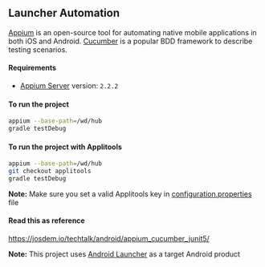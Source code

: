 Launcher Automation
----------------------------
[Appium](http://appium.io/) is an open-source tool for automating native mobile applications in both iOS and Android. [Cucumber](https://cucumber.io/) is a popular BDD framework to describe testing scenarios.


#### Requirements

- [Appium Server](https://appium.io/) version: `2.2.2`

#### To run the project
```bash
appium --base-path=/wd/hub
gradle testDebug
```

#### To run the project with Applitools
```bash
appium --base-path=/wd/hub
git checkout applitools
gradle testDebug
```

**Note:** Make sure you set a valid Applitools key in [configuration.properties](https://github.com/josdem/launcher-automation/blob/main/app/src/main/res/configuration.properties) file

#### Read this as reference

https://josdem.io/techtalk/android/appium_cucumber_junit5/

**Note:** This project uses [Android Launcher](https://github.com/josdem/android-launcher) as a target Android product